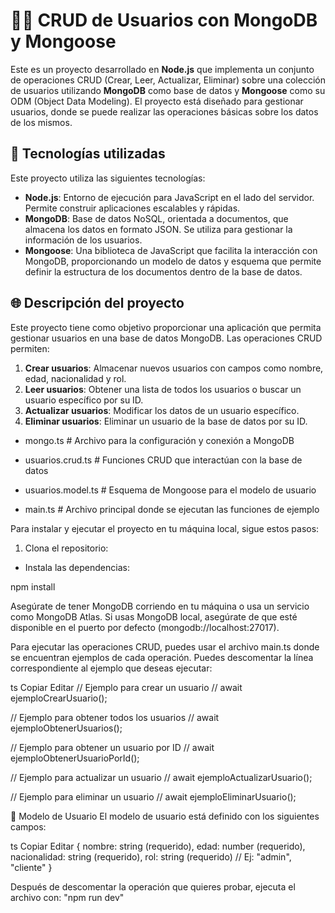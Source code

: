 # 🧑‍💻 CRUD de Usuarios con MongoDB y Mongoose

Este es un proyecto desarrollado en **Node.js** que implementa un conjunto de operaciones CRUD (Crear, Leer, Actualizar, Eliminar) sobre una colección de usuarios utilizando **MongoDB** como base de datos y **Mongoose** como su ODM (Object Data Modeling). El proyecto está diseñado para gestionar usuarios, donde se puede realizar las operaciones básicas sobre los datos de los mismos.

## 🚀 Tecnologías utilizadas

Este proyecto utiliza las siguientes tecnologías:

- **Node.js**: Entorno de ejecución para JavaScript en el lado del servidor. Permite construir aplicaciones escalables y rápidas.
- **MongoDB**: Base de datos NoSQL, orientada a documentos, que almacena los datos en formato JSON. Se utiliza para gestionar la información de los usuarios.
- **Mongoose**: Una biblioteca de JavaScript que facilita la interacción con MongoDB, proporcionando un modelo de datos y esquema que permite definir la estructura de los documentos dentro de la base de datos.

## 🌐 Descripción del proyecto

Este proyecto tiene como objetivo proporcionar una aplicación que permita gestionar usuarios en una base de datos MongoDB. Las operaciones CRUD permiten:

1. **Crear usuarios**: Almacenar nuevos usuarios con campos como nombre, edad, nacionalidad y rol.
2. **Leer usuarios**: Obtener una lista de todos los usuarios o buscar un usuario específico por su ID.
3. **Actualizar usuarios**: Modificar los datos de un usuario específico.
4. **Eliminar usuarios**: Eliminar un usuario de la base de datos por su ID.

- mongo.ts # Archivo para la configuración y conexión a MongoDB

- usuarios.crud.ts # Funciones CRUD que interactúan con la base de datos

- usuarios.model.ts # Esquema de Mongoose para el modelo de usuario

- main.ts # Archivo principal donde se ejecutan las funciones de ejemplo



Para instalar y ejecutar el proyecto en tu máquina local, sigue estos pasos:

1. Clona el repositorio:


- Instala las dependencias:

npm install

Asegúrate de tener MongoDB corriendo en tu máquina o usa un servicio como MongoDB Atlas. Si usas MongoDB local, asegúrate de que esté disponible en el puerto por defecto (mongodb://localhost:27017).



Para ejecutar las operaciones CRUD, puedes usar el archivo main.ts donde se encuentran ejemplos de cada operación. Puedes descomentar la línea correspondiente al ejemplo que deseas ejecutar:

ts
Copiar
Editar
// Ejemplo para crear un usuario
// await ejemploCrearUsuario();

// Ejemplo para obtener todos los usuarios
// await ejemploObtenerUsuarios();

// Ejemplo para obtener un usuario por ID
// await ejemploObtenerUsuarioPorId();

// Ejemplo para actualizar un usuario
// await ejemploActualizarUsuario();

// Ejemplo para eliminar un usuario
// await ejemploEliminarUsuario();

🧾 Modelo de Usuario
El modelo de usuario está definido con los siguientes campos:

ts
Copiar
Editar
{
  nombre: string (requerido),
  edad: number (requerido),
  nacionalidad: string (requerido),
  rol: string (requerido) // Ej: "admin", "cliente"
}


Después de descomentar la operación que quieres probar, ejecuta el archivo con: "npm run dev"